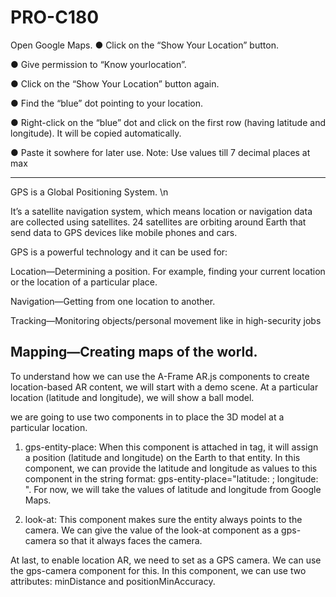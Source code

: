 # PRO-C180
 
 
 Open Google Maps.
● Click on the “Show Your Location” button.

● Give permission to “Know yourlocation”.

● Click on the “Show Your Location” button again.

● Find the “blue” dot pointing to your location.

● Right-click on the “blue” dot and click on the first row (having latitude and longitude). It will be copied automatically.

● Paste it sowhere for later use.
Note: Use values till 7 decimal places
at max

------------------------------------------------

GPS is a Global Positioning System. \n


It’s a satellite navigation system, which means location or navigation data are collected using satellites. 24 satellites are orbiting around Earth that send data to GPS devices like mobile phones and cars. 

GPS is a powerful technology and it can be used for:

Location—Determining a position. For example, finding your current location or the location of a particular place.

 Navigation—Getting from one location to another.
 
 Tracking—Monitoring objects/personal movement like in high-security jobs
 
Mapping—Creating maps of the world.
-----------------------------------------------------------------------------


To understand how we can use the A-Frame AR.js components to create location-based AR content, we will start with a demo scene. At a particular location (latitude and longitude), we will show a ball model.


we are going to use two components in  to place the 3D model at a particular location. 
1. gps-entity-place: When this component is attached in  tag, it will assign a position (latitude and longitude) on the Earth to that entity.
In this component, we can provide the latitude and longitude as values to this component in the string format: gps-entity-place="latitude: ; longitude: ".
For now, we will take the values of latitude and longitude from Google Maps.

2. look-at: This component makes sure the entity always points to the camera. We can give the value of the look-at component as a gps-camera so that it always faces the camera.

At last, to enable location AR, we need to set  as a GPS camera. We can use the gps-camera component for this.
In this component, we can use two attributes: minDistance and positionMinAccuracy.
